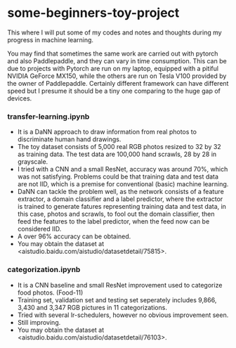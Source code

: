 # some-beginners-toy-project

This where I will put some of my codes and notes and thoughts during my progress in machine learning.

You may find that sometimes the same work are carried out with pytorch and also Paddlepaddle, and they can vary in time consumption. This can be due to projects with Pytorch are run on my laptop, equipped with a pitiful NVIDIA GeForce MX150, while the others are run on Tesla V100 provided by the owner of Paddlepaddle. Certainly different framework can have different speed but I presume it should be a tiny one comparing to the huge gap of devices.

### transfer-learning.ipynb

- It is a DaNN approach to draw information from real photos to discriminate human hand drawings.
- The toy dataset consists of 5,000 real RGB photos resized to 32 by 32 as training data. The test data are 100,000 hand scrawls, 28 by 28 in grayscale.
- I tried with a CNN and a small ResNet, accuracy was around 70%, which was not satisfying. Problems could be that training data and test data are not IID, which is a premise for conventional (basic) machine learning.
- DaNN can tackle the problem well, as the network consists of a feature extractor, a domain classifier and a label predictor, where the extractor is trained to generate fatures representing training data and test data, in this case, photos and scrawls, to fool out the domain classifier, then feed the features to the label predictor, when the feed now can be considered IID.
- A over 96% accuracy can be obtained.
- You may obtain the dataset at <aistudio.baidu.com/aistudio/datasetdetail/75815>.

### categorization.ipynb
- It is a CNN baseline and small ResNet improvement used to categorize food photos. (Food-11)
- Training set, validation set and testing set seperately includes 9,866, 3,430 and 3,347 RGB pictures in 11 categorizations.
- Tried with several lr-schedulers, however no obvious improvement seen.
- Still improving.
- You may obtain the dataset at <aistudio.baidu.com/aistudio/datasetdetail/76103>.
